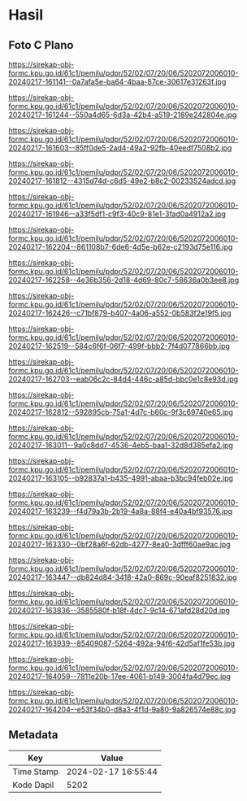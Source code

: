 # Hasil

## Foto C Plano

https://sirekap-obj-formc.kpu.go.id/61c1/pemilu/pdpr/52/02/07/20/06/5202072006010-20240217-161141--0a7afa5e-ba64-4baa-87ce-30617e31263f.jpg

https://sirekap-obj-formc.kpu.go.id/61c1/pemilu/pdpr/52/02/07/20/06/5202072006010-20240217-161244--550a4d65-6d3a-42b4-a519-2189e242804e.jpg

https://sirekap-obj-formc.kpu.go.id/61c1/pemilu/pdpr/52/02/07/20/06/5202072006010-20240217-161603--85ff0de5-2ad4-49a2-92fb-40eedf7508b2.jpg

https://sirekap-obj-formc.kpu.go.id/61c1/pemilu/pdpr/52/02/07/20/06/5202072006010-20240217-161812--4315d74d-c6d5-49e2-b8c2-00233524adcd.jpg

https://sirekap-obj-formc.kpu.go.id/61c1/pemilu/pdpr/52/02/07/20/06/5202072006010-20240217-161946--a33f5df1-c9f3-40c9-81e1-3fad0a4912a2.jpg

https://sirekap-obj-formc.kpu.go.id/61c1/pemilu/pdpr/52/02/07/20/06/5202072006010-20240217-162204--861108b7-6de6-4d5e-b62e-c2193d75e116.jpg

https://sirekap-obj-formc.kpu.go.id/61c1/pemilu/pdpr/52/02/07/20/06/5202072006010-20240217-162258--4e36b356-2d18-4d69-80c7-58636a0b3ee8.jpg

https://sirekap-obj-formc.kpu.go.id/61c1/pemilu/pdpr/52/02/07/20/06/5202072006010-20240217-162426--c71bf879-b407-4a06-a552-0b583f2e19f5.jpg

https://sirekap-obj-formc.kpu.go.id/61c1/pemilu/pdpr/52/02/07/20/06/5202072006010-20240217-162519--584c6f6f-06f7-499f-bbb2-7f4d077866bb.jpg

https://sirekap-obj-formc.kpu.go.id/61c1/pemilu/pdpr/52/02/07/20/06/5202072006010-20240217-162703--eab06c2c-84d4-446c-a85d-bbc0e1c8e93d.jpg

https://sirekap-obj-formc.kpu.go.id/61c1/pemilu/pdpr/52/02/07/20/06/5202072006010-20240217-162812--592895cb-75a1-4d7c-b60c-9f3c69740e65.jpg

https://sirekap-obj-formc.kpu.go.id/61c1/pemilu/pdpr/52/02/07/20/06/5202072006010-20240217-163011--9a0c8dd7-4536-4eb5-baa1-32d8d385efa2.jpg

https://sirekap-obj-formc.kpu.go.id/61c1/pemilu/pdpr/52/02/07/20/06/5202072006010-20240217-163105--b92837a1-b435-4991-abaa-b3bc94feb02e.jpg

https://sirekap-obj-formc.kpu.go.id/61c1/pemilu/pdpr/52/02/07/20/06/5202072006010-20240217-163239--f4d79a3b-2b19-4a8a-88f4-e40a4bf93576.jpg

https://sirekap-obj-formc.kpu.go.id/61c1/pemilu/pdpr/52/02/07/20/06/5202072006010-20240217-163330--0bf28a6f-62db-4277-8ea0-3dfff60ae9ac.jpg

https://sirekap-obj-formc.kpu.go.id/61c1/pemilu/pdpr/52/02/07/20/06/5202072006010-20240217-163447--db824d84-3418-42a0-869c-90eaf8251832.jpg

https://sirekap-obj-formc.kpu.go.id/61c1/pemilu/pdpr/52/02/07/20/06/5202072006010-20240217-163836--3585580f-b18f-4dc7-9c14-671afd28d20d.jpg

https://sirekap-obj-formc.kpu.go.id/61c1/pemilu/pdpr/52/02/07/20/06/5202072006010-20240217-163939--85409087-5264-492a-94f6-42d5af1fe53b.jpg

https://sirekap-obj-formc.kpu.go.id/61c1/pemilu/pdpr/52/02/07/20/06/5202072006010-20240217-164059--7811e20b-17ee-4061-b149-3004fa4d79ec.jpg

https://sirekap-obj-formc.kpu.go.id/61c1/pemilu/pdpr/52/02/07/20/06/5202072006010-20240217-164204--e53f34b0-d8a3-4f1d-9a80-9a826574e88c.jpg


## Metadata

| Key        | Value               |
| ---------- | ------------------- |
| Time Stamp | 2024-02-17 16:55:44 |
| Kode Dapil | 5202                |



